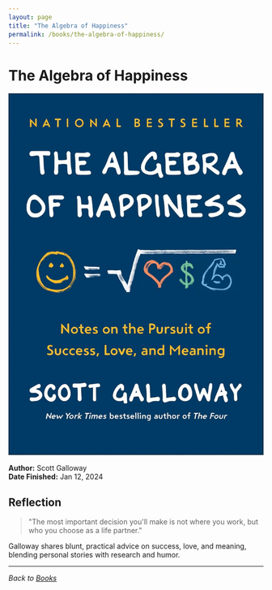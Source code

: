 ```yaml
---
layout: page
title: "The Algebra of Happiness"
permalink: /books/the-algebra-of-happiness/
---
```


# The Algebra of Happiness

![The Algebra of Happiness cover](/assets/assets/images/books/the-algebra-of-happiness.jpg)

**Author:** Scott Galloway  
**Date Finished:** Jan 12, 2024

## Reflection

> "The most important decision you'll make is not where you work, but who you choose as a life partner."

Galloway shares blunt, practical advice on success, love, and meaning, blending personal stories with research and humor.

---

*Back to [Books](/books)* 